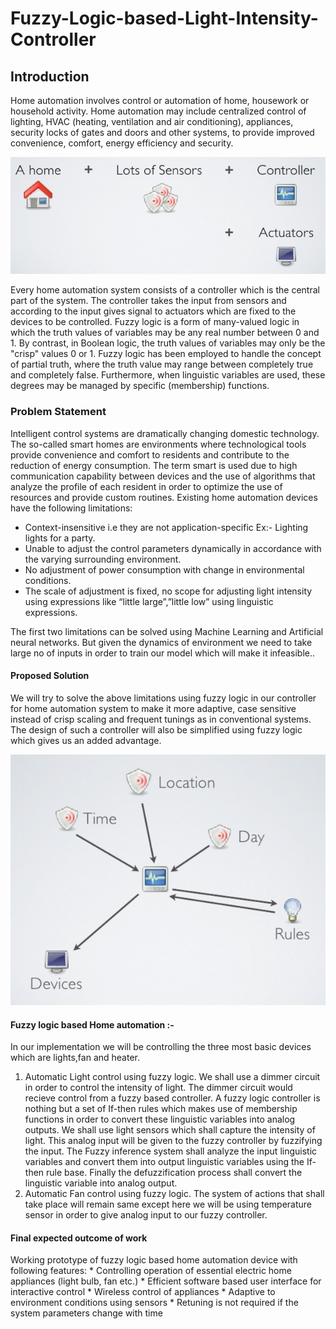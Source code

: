# Fuzzy-Logic-based-Light-Intensity-Controller

<h2>Introduction</h2>
Home automation involves control or automation of home, housework or household activity. Home automation may include centralized control of lighting, HVAC (heating, ventilation and air conditioning), appliances, security locks of gates and doors and other systems, to provide improved convenience, comfort, energy efficiency and security.

![](https://github.com/kukr/Fuzzy-Logic-based-Light-Intensity-Controller/blob/master/assets/home-automation.png)

Every home automation system consists of a controller which is the central part of the system. The controller takes the input from sensors and according to the input gives signal to actuators which are fixed to the devices to be controlled.
Fuzzy logic is a form of many-valued logic in which the truth values of variables may be any real number between 0 and 1. By contrast, in Boolean logic, the truth values of variables may only be the "crisp" values 0 or 1. Fuzzy logic has been employed to handle the concept of partial truth, where the truth value may range between completely true and completely false. Furthermore, when linguistic variables are used, these degrees may be managed by specific (membership) functions.

<h3>Problem Statement</h3>
Intelligent control systems are dramatically changing domestic technology. The so-called smart homes are environments where technological tools provide convenience and comfort to residents and contribute to the reduction of energy consumption. The term smart is used due to high communication capability between devices and the use of algorithms that analyze the profile of each resident in order to optimize the use of resources and provide custom routines. 
Existing home automation devices have the following limitations:
<ul>
<li>Context-insensitive i.e they are not application-specific Ex:- Lighting lights for a party.</li>
<li>Unable to adjust the control parameters dynamically in accordance with the varying surrounding environment.</li>
<li>No adjustment of power consumption with change in environmental conditions.</li>
<li>The scale of adjustment is fixed, no scope for adjusting light intensity using expressions like “little large”,”little low” using linguistic expressions.</li>
</ul>

The first two limitations can be solved using Machine Learning and Artificial neural networks. But given the dynamics of environment we need to take large no of inputs in order to train our model which will make it infeasible.. 

<h4>Proposed Solution</h4>
We will try to solve the above limitations using fuzzy logic in our controller for home automation system to make it more adaptive, case sensitive instead of crisp scaling and frequent tunings as in conventional systems. The design of such a controller will also be simplified using fuzzy logic which gives us an added advantage.

![](https://github.com/kukr/Fuzzy-Logic-based-Light-Intensity-Controller/blob/master/assets/fuzzy-logic-solution.png)

<h4>Fuzzy logic based Home automation :-</h4>
In our implementation we will be controlling the three most basic devices which are lights,fan and heater. 
<ol>
<li>Automatic Light control using fuzzy logic.
We shall use a dimmer circuit in order to control the intensity of light. 
The dimmer circuit would recieve control from a fuzzy based controller. A fuzzy logic controller is nothing but a set of If-then rules which makes use of membership functions in order to convert these linguistic variables into analog outputs.
We shall use light sensors which shall capture the intensity of light. 
This analog input will be given to the fuzzy controller by fuzzifying the input. The Fuzzy inference system shall analyze the input linguistic variables and convert them into output linguistic variables using the If-then rule base. Finally the defuzzification process shall convert the linguistic variable into analog output.
</li>
<li>
Automatic Fan control using fuzzy logic.
   The system of actions that shall take place will remain same except here we will be using temperature sensor in order to give analog input to our fuzzy controller.

</li>
</ol> 
<h4>Final expected outcome of work</h4>
Working prototype of fuzzy logic based home automation device with following features:
*	Controlling operation of essential electric home appliances (light bulb, fan etc.)
*	Efficient software based user interface for interactive control
*	Wireless control of appliances
*	Adaptive to environment conditions using sensors
*	Retuning is not required if the system parameters change with time 
